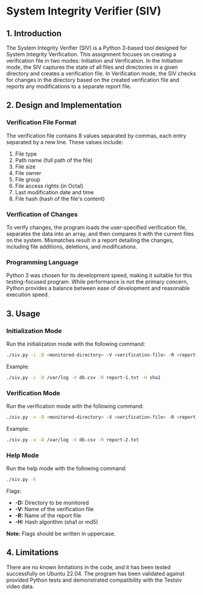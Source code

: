 

# System Integrity Verifier (SIV) 


## 1. Introduction
The System Integrity Verifier (SIV) is a Python 3-based tool designed for System Integrity Verification. This assignment focuses on creating a verification file in two modes: Initiation and Verification. In the Initiation mode, the SIV captures the state of all files and directories in a given directory and creates a verification file. In Verification mode, the SIV checks for changes in the directory based on the created verification file and reports any modifications to a separate report file.

## 2. Design and Implementation
### Verification File Format
The verification file contains 8 values separated by commas, each entry separated by a new line. These values include:
1. File type
2. Path name (full path of the file)
3. File size
4. File owner
5. File group
6. File access rights (in Octal)
7. Last modification date and time
8. File hash (hash of the file's content)

### Verification of Changes
To verify changes, the program loads the user-specified verification file, separates the data into an array, and then compares it with the current files on the system. Mismatches result in a report detailing the changes, including file additions, deletions, and modifications.

### Programming Language
Python 3 was chosen for its development speed, making it suitable for this testing-focused program. While performance is not the primary concern, Python provides a balance between ease of development and reasonable execution speed.

## 3. Usage
### Initialization Mode
Run the initialization mode with the following command:
```bash
./siv.py -i -D <monitored-directory> -V <verification-file> -R <report-file> -H <hash>
```
Example:
```bash
./siv.py -i -D /var/log -V db.csv -R report-1.txt -H sha1
```

### Verification Mode
Run the verification mode with the following command:
```bash
./siv.py -v -D <monitored-directory> -V <verification-file> -R <report-file>
```
Example:
```bash
./siv.py -v -D /var/log -V db.csv -R report-2.txt
```

### Help Mode
Run the help mode with the following command:
```bash
./siv.py -h
```

Flags:
- **-D:** Directory to be monitored
- **-V:** Name of the verification file
- **-R:** Name of the report file
- **-H:** Hash algorithm (sha1 or md5)

**Note:** Flags should be written in uppercase.

## 4. Limitations
There are no known limitations in the code, and it has been tested successfully on Ubuntu 22.04. The program has been validated against provided Python tests and demonstrated compatibility with the Testsiv video data.
